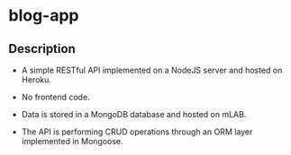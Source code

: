 # blog-app

## Description
- A simple RESTful API  implemented on a NodeJS server and hosted on Heroku. 

- No frontend code.

- Data is stored in a MongoDB database and hosted on mLAB. 

- The API is performing CRUD operations through an ORM layer implemented in Mongoose.
